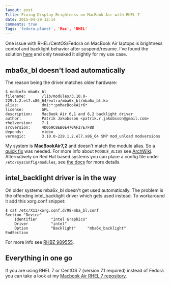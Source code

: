 ```yaml
---
layout: post
Title: Fixing Display Brightness on MacBook Air with RHEL 7
date: 2015-04-29 12:14
comments: true
Tags: 'fedora.planet', 'Mac', 'RHEL'
---
```


One issue with RHEL/CentOS/Fedora on MacBook Air laptops is brightness control
and backlight behavior after suspend/resume. I've found the solution 
[here](http://mattoncloud.org/2014/02/05/fedora-20-on-a-macbook-air/)
and only tweaked it slightly for my use case.

mba6x_bl doesn't load automatically
-----------------------------------

The reason being the driver matches older hardware:

    $ modinfo mba6x_bl
    filename:       /lib/modules/3.10.0-229.1.2.el7.x86_64/extra/mba6x_bl/mba6x_bl.ko
    alias:          dmi:*:pnMacBookAir6*
    license:        GPL
    description:    MacBook Air 6,1 and 6,2 backlight driver
    author:         Patrik Jakobsson <patrik.r.jakobsson@gmail.com>
    rhelversion:    7.1
    srcversion:     4D069C8EB0E470AF27E7F8D
    depends:        video
    vermagic:       3.10.0-229.1.2.el7.x86_64 SMP mod_unload modversions 

My system is **MacBookAir7,2** and doesn't match the module alias. So a 
[quick fix](https://github.com/patjak/mba6x_bl/pull/25) was needed.
For more info about `MODULE_ALIAS` see
[ArchWiki](https://wiki.archlinux.org/index.php/Modalias).
Alternatively on Red Hat based systems you can place a config file
under `/etc/sysconfig/modules`, see 
[the docs](https://access.redhat.com/documentation/en-US/Red_Hat_Enterprise_Linux/6/html/Deployment_Guide/sec-Persistent_Module_Loading.html)
for more details.


intel_backlight driver is in the way
------------------------------------

On older systems mba6x_bl doesn't get used automatically. The problem is the offending
intel_backlight driver which gets used instead. To workaround it add this xorg.conf snippet:

    $ cat /etc/X11/xorg.conf.d/98-mba_bl.conf
    Section "Device"
        Identifier      "Intel Graphics"
        Driver          "intel"
        Option          "Backlight"     "mba6x_backlight"
    EndSection


For more info see [RHBZ 989555](https://bugzilla.redhat.com/show_bug.cgi?id=989555#c19).


Everything in one go
--------------------

If you are using RHEL 7 or CentOS 7 (version 7.1 required) instead of Fedora you can take
a look at my [Macbook Air RHEL 7 repository](/blog/2015/04/29/rhel-7-repository-for-macbook-air/).
